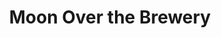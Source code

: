 ---
title: Moon Over the Brewery
year: 2007 
opening_date: 2007-11-02
closing_date: 2007-11-17
layout: productions
image:
image_caption:
image_credit:
playbill: 
category: 
details:
  Theatre: Theatre Jacksonville
  Venue: Little Theatre
cast:
  Amanda Waslyk: Lucie Roberts
  Randolph: Geoffrey King
  Warren Zimmerman: Michael Lipp
  Miriam Waslyk: Shirley Sacks
crew:
  Director: Staci Cobb
  Technical Director: Jeffery L. Wagoner
  Scenic Design: Kelly J. Wagoner
  Lighting Design: Jeffery L. Wagoner
  Costume Design: Tracy Olin
  Stage Manager: Mark Stater
  Assistant Stage Manager: Shannon Jones
  Assistant Director: Alexis Robbins
  Sound Design: Michael Lipp
  Properties: 
    - Shannon Jones
    - Kelly J. Wagoner
  Poster Design: Juan Unzueta
  Moonscape Artist: Anne Roberts
  Light Board Operation: Gloria Pepe
  Sound Board Operator: Mark Stater
  Running Crew: 
    - Shannon Jones
    - Neal Thorburn
  Set Construction: 
    - Kristina Elliot
    - Phillip Grow
    - Hunter Harbin
    - Shannon Jones
    - Kat McLeod
    - Gloria Pepe
    - Mark Stater
    - Juan Unzueta
external_links:
---